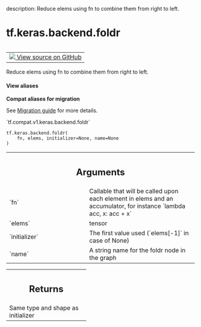 description: Reduce elems using fn to combine them from right to left.

<div itemscope itemtype="http://developers.google.com/ReferenceObject">
<meta itemprop="name" content="tf.keras.backend.foldr" />
<meta itemprop="path" content="Stable" />
</div>

# tf.keras.backend.foldr

<!-- Insert buttons and diff -->

<table class="tfo-notebook-buttons tfo-api nocontent" align="left">
<td>
  <a target="_blank" href="https://github.com/tensorflow/tensorflow/blob/r2.2/tensorflow/python/keras/backend.py#L5912-L5926">
    <img src="https://www.tensorflow.org/images/GitHub-Mark-32px.png" />
    View source on GitHub
  </a>
</td>
</table>



Reduce elems using fn to combine them from right to left.

<section class="expandable">
  <h4 class="showalways">View aliases</h4>
  <p>
<b>Compat aliases for migration</b>
<p>See
<a href="https://www.tensorflow.org/guide/migrate">Migration guide</a> for
more details.</p>
<p>`tf.compat.v1.keras.backend.foldr`</p>
</p>
</section>

<pre class="devsite-click-to-copy prettyprint lang-py tfo-signature-link">
<code>tf.keras.backend.foldr(
    fn, elems, initializer=None, name=None
)
</code></pre>



<!-- Placeholder for "Used in" -->


<!-- Tabular view -->
 <table class="responsive fixed orange">
<colgroup><col width="214px"><col></colgroup>
<tr><th colspan="2"><h2 class="add-link">Arguments</h2></th></tr>

<tr>
<td>
`fn`
</td>
<td>
Callable that will be called upon each element in elems and an
accumulator, for instance `lambda acc, x: acc + x`
</td>
</tr><tr>
<td>
`elems`
</td>
<td>
tensor
</td>
</tr><tr>
<td>
`initializer`
</td>
<td>
The first value used (`elems[-1]` in case of None)
</td>
</tr><tr>
<td>
`name`
</td>
<td>
A string name for the foldr node in the graph
</td>
</tr>
</table>



<!-- Tabular view -->
 <table class="responsive fixed orange">
<colgroup><col width="214px"><col></colgroup>
<tr><th colspan="2"><h2 class="add-link">Returns</h2></th></tr>
<tr class="alt">
<td colspan="2">
Same type and shape as initializer
</td>
</tr>

</table>

